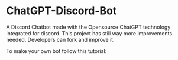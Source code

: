# ChatGPT-Discord-Bot
A Discord Chatbot made with the Opensource ChatGPT technology integrated for discord. This project has still way more improvements needed. Developers can fork and improve it.

To make your own bot follow this tutorial:

